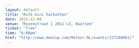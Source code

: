 ```yaml
---
layout: default
title: "RxJS mini hackathon"
date: 2015-12-08
venue: "Rozenstraat 1 2011 LS, Haarlem"
ticket: "free"
time: "6:00pm"
href: "http://www.meetup.com/Meteor-NL/events/227288861/"
---
```


